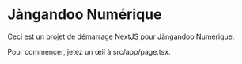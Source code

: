 # Jàngandoo Numérique

Ceci est un projet de démarrage NextJS pour Jàngandoo Numérique.

Pour commencer, jetez un œil à src/app/page.tsx.
